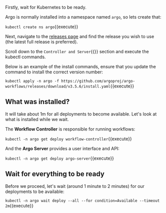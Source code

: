 Firstly, wait for Kubernetes to be ready.

Argo is normally installed into a namespace named `argo`, so lets create that:

`kubectl create ns argo`{{execute}}

Next, navigate to the [releases page](https://github.com/argoproj/argo-workflows/releases/latest) and find the release you wish to use (the latest full release is preferred).

Scroll down to the `Controller and Server`{{}} section and execute the kubectl commands.

Below is an example of the install commands, ensure that you update the command to install the correct version number:

`kubectl apply -n argo -f https://github.com/argoproj/argo-workflows/releases/download/v3.5.6/install.yaml`{{execute}}

## What was installed?

It will take about 1m for all deployments to become available. Let's look at what is installed while we wait.

The **Workflow Controller** is responsible for running workflows:

`kubectl -n argo get deploy workflow-controller`{{execute}}

And the **Argo Server** provides a user interface and API:

`kubectl -n argo get deploy argo-server`{{execute}}

## Wait for everything to be ready

Before we proceed, let's wait (around 1 minute to 2 minutes) for our deployments to be available:

`kubectl -n argo wait deploy --all --for condition=Available --timeout 2m`{{execute}}
